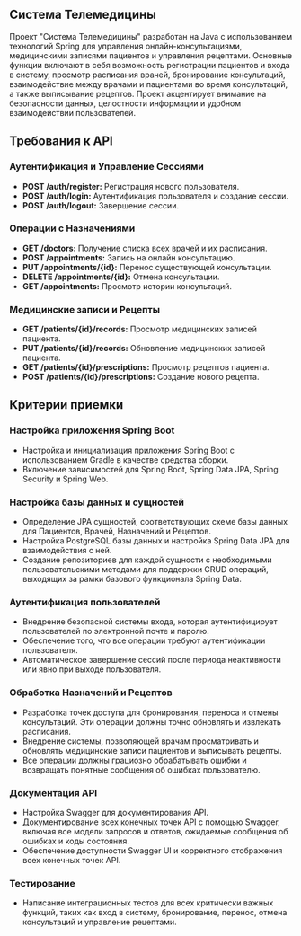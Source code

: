 ## Система Телемедицины

Проект "Система Телемедицины" разработан на Java с использованием технологий Spring для управления онлайн-консультациями, медицинскими записями пациентов и управления рецептами. Основные функции включают в себя возможность регистрации пациентов и входа в систему, просмотр расписания врачей, бронирование консультаций, взаимодействие между врачами и пациентами во время консультаций, а также выписывание рецептов. Проект акцентирует внимание на безопасности данных, целостности информации и удобном взаимодействии пользователей.

## Требования к API

### Аутентификация и Управление Сессиями
- **POST /auth/register:** Регистрация нового пользователя.
- **POST /auth/login:** Аутентификация пользователя и создание сессии.
- **POST /auth/logout:** Завершение сессии.

### Операции с Назначениями
- **GET /doctors:** Получение списка всех врачей и их расписания.
- **POST /appointments:** Запись на онлайн консультацию.
- **PUT /appointments/{id}:** Перенос существующей консультации.
- **DELETE /appointments/{id}:** Отмена консультации.
- **GET /appointments:** Просмотр истории консультаций.

### Медицинские записи и Рецепты
- **GET /patients/{id}/records:** Просмотр медицинских записей пациента.
- **PUT /patients/{id}/records:** Обновление медицинских записей пациента.
- **GET /patients/{id}/prescriptions:** Просмотр рецептов пациента.
- **POST /patients/{id}/prescriptions:** Создание нового рецепта.

## Критерии приемки

### Настройка приложения Spring Boot
- Настройка и инициализация приложения Spring Boot с использованием Gradle в качестве средства сборки.
- Включение зависимостей для Spring Boot, Spring Data JPA, Spring Security и Spring Web.

### Настройка базы данных и сущностей
- Определение JPA сущностей, соответствующих схеме базы данных для Пациентов, Врачей, Назначений и Рецептов.
- Настройка PostgreSQL базы данных и настройка Spring Data JPA для взаимодействия с ней.
- Создание репозиториев для каждой сущности с необходимыми пользовательскими методами для поддержки CRUD операций, выходящих за рамки базового функционала Spring Data.

### Аутентификация пользователей
- Внедрение безопасной системы входа, которая аутентифицирует пользователей по электронной почте и паролю.
- Обеспечение того, что все операции требуют аутентификации пользователя.
- Автоматическое завершение сессий после периода неактивности или явно при выходе пользователя.

### Обработка Назначений и Рецептов
- Разработка точек доступа для бронирования, переноса и отмены консультаций. Эти операции должны точно обновлять и извлекать расписания.
- Внедрение системы, позволяющей врачам просматривать и обновлять медицинские записи пациентов и выписывать рецепты.
- Все операции должны грациозно обрабатывать ошибки и возвращать понятные сообщения об ошибках пользователю.

### Документация API
- Настройка Swagger для документирования API.
- Документирование всех конечных точек API с помощью Swagger, включая все модели запросов и ответов, ожидаемые сообщения об ошибках и коды состояния.
- Обеспечение доступности Swagger UI и корректного отображения всех конечных точек API.

### Тестирование
- Написание интеграционных тестов для всех критически важных функций, таких как вход в систему, бронирование, перенос, отмена консультаций и управление рецептами.

